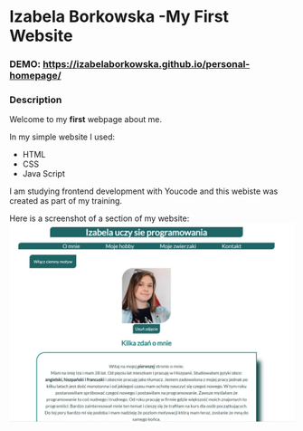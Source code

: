 # Izabela Borkowska -My First Website
 
### DEMO: https://izabelaborkowska.github.io/personal-homepage/
 
 
### Description 
Welcome to my  **first** webpage about me. 

In my simple website I used: 
- HTML
- CSS
- Java Script 

I am studying frontend development with Youcode and this webiste was created as part of my training. 

Here is a screenshot of a section of my website:
![Sample](images/pagePhoto.JPG)

